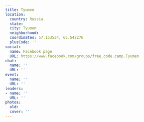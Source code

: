 ```yaml
---
title: Tyumen
location:
  country: Russia
  state: 
  city: Tyumen
  neighborhood: 
  coordinates: 57.153534, 65.542276
  plusCode: ''
social:
  name: Facebook page
  URL: https://www.facebook.com/groups/free.code.camp.Tyumen
chat:
  name: ''
  URL: ''
event:
  name: ''
  URL: ''
leaders:
- name: ''
  URL: ''
photos:
  old: 
  cover: ''
---
```


